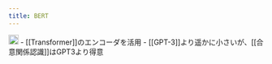 ```yaml
---
title: BERT
---
```


<img src='https://scrapbox.io/api/pages/blu3mo-public/情報科学の達人/icon' alt='情報科学の達人.icon' height="19.5"/>
- [[Transformer]]のエンコーダを活用
- [[GPT-3]]より遥かに小さいが、[[合意関係認識]]はGPT3より得意

